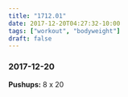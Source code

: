 ```yaml
---
title: "1712.01"
date: 2017-12-20T04:27:32-10:00
tags: ["workout", "bodyweight"]
draft: false
---
```


### 2017-12-20

**Pushups:** 8 x 20  

